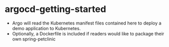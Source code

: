 # argocd-getting-started
* Argo will read the Kubernetes manifest files contained here to deploy a demo application to Kubernetes.
* Optionally, a Dockerfile is included if readers would like to package their own spring-petclinic
